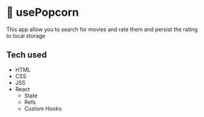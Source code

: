 # 🍿 usePopcorn

This app allow you to search for movies and rate them and persist the rating to local storage

## Tech used

- HTML
- CSS
- JSS
- React
  - State
  - Refs
  - Custom Hooks
